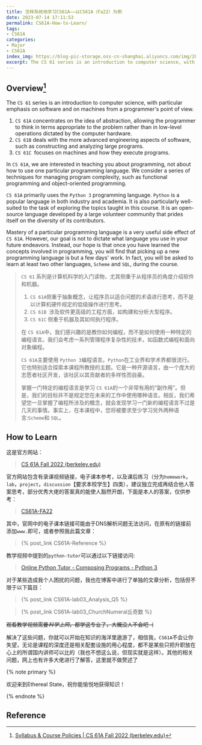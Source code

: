 ```yaml
---
title: 怎样系统地学习CS61A——以CS61A（Fa22）为例
date: 2023-07-14 17:11:53
permalink: CS61A-How-to-Learn/
tags: 
- CS61A
categories:
- Major
- CS61A
index_img: https://blog-pic-storage.oss-cn-shanghai.aliyuncs.com/img/202307091514452.png
excerpt: The CS 61 series is an introduction to computer science, with particular emphasis on software and on machines from a programmer's point of view.
---
```


## Overview[^1]

The `CS 61` series is an introduction to computer science, with particular emphasis on software and on machines from a programmer's point of view.

1. `CS 61A` concentrates on the idea of abstraction, allowing the programmer to think in terms appropriate to the problem rather than in low-level operations dictated by the computer hardware.
2. `CS 61B` deals with the more advanced engineering aspects of software, such as constructing and analyzing large programs.
3. `CS 61C `focuses on machines and how they execute programs.

In `CS 61A`, we are interested in teaching you about programming, not about how to use one particular programming language. We consider a series of techniques for managing program complexity, such as functional programming and object-oriented programming.

`CS 61A` primarily uses the `Python 3` programming language. `Python` is a popular language in both industry and academia. It is also particularly well-suited to the task of exploring the topics taught in this course. It is an open-source language developed by a large volunteer community that prides itself on the diversity of its contributors.

Mastery of a particular programming language is a very useful side effect of `CS 61A`. However, our goal is not to dictate what language you use in your future endeavors. Instead, our hope is that once you have learned the concepts involved in programming, you will find that picking up a new programming language is but a few days' work. In fact, you will be asked to learn at least two other languages, `Scheme` and `SQL`, during the course.

> `CS 61` 系列是计算机科学的入门读物，尤其侧重于从程序员的角度介绍软件和机器。
>
> 1. `CS 61A`侧重于抽象概念，让程序员以适合问题的术语进行思考，而不是以计算机硬件规定的低级操作进行思考。
> 2. `CS 61B `涉及软件更高级的工程方面，如构建和分析大型程序。
> 3. `CS 61C` 侧重于机器及其如何执行程序。
>
> 在 `CS 61A`中，我们感兴趣的是教你如何编程，而不是如何使用一种特定的编程语言。我们会考虑一系列管理程序复杂性的技术，如函数式编程和面向对象编程。
>
> `CS 61A`主要使用 `Python 3`编程语言。`Python`在工业界和学术界都很流行。它也特别适合探索本课程所教授的主题。它是一种开源语言，由一个庞大的志愿者社区开发，该社区以其贡献者的多样性而自豪。
>
> 掌握一门特定的编程语言是学习 `CS 61A`的一个非常有用的“副作用”。但是，我们的目标并不是规定您在未来的工作中使用哪种语言。相反，我们希望您一旦掌握了编程所涉及的概念，就会发现学习一门新的编程语言不过是几天的事情。事实上，在本课程中，您将被要求至少学习另外两种语言:`Scheme`和 `SQL`。

## How to Learn

这是官方网站：

>  [CS 61A Fall 2022 (berkeley.edu)](https://inst.eecs.berkeley.edu/~cs61a/fa22/)



官方网站包含有录课视频链接，电子课本参考，以及课后练习（分为`homework`，`lab`，`project`，`discussion`【要求本校学生】四类），建议独立完成再结合他人答案思考，部分优秀大佬的答案真的能使人豁然开朗，下面是本人的答案，仅供参考：



> [CS61A-FA22](https://github.com/MegaSuite/CS61A-Fall22)



其中，官网中的电子课本链接可能由于DNS解析问题无法访问，在原有的链接前添加`www.`即可，或者参照我此篇文章：

> {% post_link CS61A-Reference %}



教学视频中提到的`python-tutor`可以通过以下链接访问:

> [Online Python Tutor - Composing Programs - Python 3](https://pythontutor.com/cp/composingprograms.html#mode=edit)



对于某些造成我个人困扰的问题，我也在博客中进行了单独的文章分析，包括但不限于以下篇目：

> {% post_link CS61A-lab03_Analysis_Q5 %}

> {% post_link CS61A-lab03_ChurchNumeral丘奇数 %}



~~观看教学视频需要*科学上网*，都学这专业了，大概没人不会吧（~~



解决了这些问题，你就可以开始在知识的海洋里遨游了，相信我，`CS61A`不会让你失望，无论是课程的深度还是相关配套设施的用心程度，都不是某些只把升职放在心上的所谓国内讲师可以比的（我也不想这么说，但现实就是这样）。其他的相关问题，网上也有许多大佬进行了解答，这里就不做赘述了



{% note primary %}

欢迎来到Ethereal State，祝你能愉悦地获得知识！

{% endnote %}

## Reference

[^1]:[Syllabus & Course Policies | CS 61A Fall 2022 (berkeley.edu)](https://inst.eecs.berkeley.edu/~cs61a/fa22/articles/about/)
